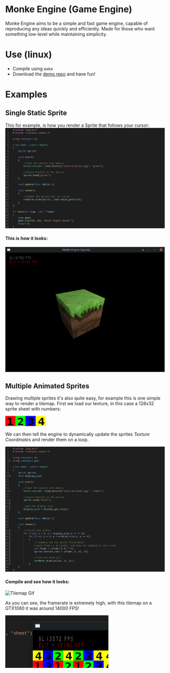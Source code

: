 # Monke Engine (Game Engine)

Monke Engine aims to be a simple and fast game engine, capable of reproducing any ideas quickly and efficiently.
Made for those who want something low-level while maintaining simplicity.

# Use (linux)
- Compile using `make`
- Download the [demo repo](https://github.com/grazianobolla/monke-engine-demo) and have fun!

# Examples
## Single Static Sprite
This for example, is how you render a Sprite that follows your cursor:
![Code Example](https://github.com/grazianobolla/monke-engine/blob/main/readme/simple_sprite_code.png "Code Example")
#### This is how it looks:

![Code Example](https://github.com/grazianobolla/monke-engine/blob/main/readme/simple_sprite_example.png "Code Example")

## Multiple Animated Sprites
Drawing multiple sprites it's also quite easy, for example this is one simple way to render a tilemap.
First we load our texture, in this case a 128x32 sprite sheet with numbers:

![Code Example](https://github.com/grazianobolla/monke-engine/blob/main/readme/sheet.png "Code Example")

We can then tell the engine to dynamically update the sprites *Texture Coordinates* and render them on a loop.

![Code Example](https://github.com/grazianobolla/monke-engine/blob/main/readme/tilemap_code.png "Code Example")

#### Compile and see how it looks:

![Tilemap Gif](https://github.com/grazianobolla/monke-engine/blob/main/readme/tilemap_gif.gif)

As you can see, the framerate is extremely high, with this tilemap on a GTX1060 it was around 14000 FPS!

![Framerate](https://github.com/grazianobolla/monke-engine/blob/main/readme/tilemap_framerate.png "Framerate")
